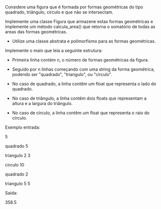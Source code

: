 Considere uma figura que é formada por formas geométricas do tipo quadrado, triângulo, círculo e que não se intersectam.

Implemente uma classe Figura que armazene estas formas geométricas e implemente um método calcula_area() que retorna o somatório de todas as areas das formas geométricas.

- Utilize uma classe abstrata e polimorfismo para as formas geométricas.

Implemente o main que leia a seguinte estrutura:

- Primeira linha contém n, o número de formas geométricas da figura.

- Seguido por n linhas começando com uma string da forma geométrica, podendo ser "quadrado", "triangulo", ou "circulo".

- No caso de quadrado, a linha contêm um float que representa o lado do quadrado.

- No caso de triângulo, a linha contêm dois floats que representam a altura e a largura do triângulo.

- No caso de círculo, a linha contêm um float que representa o raio do círculo.

Exemplo entrada:

5

quadrado 5

triangulo 2 3

circulo 10

quadrado 2

triangulo 5 5

Saída:

358.5